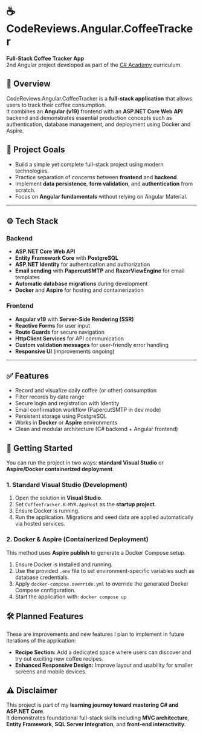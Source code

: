 ﻿# ☕ CodeReviews.Angular.CoffeeTracker

**Full-Stack Coffee Tracker App**  
2nd Angular project developed as part of the [C# Academy](https://www.thecsharpacademy.com/) curriculum.

## 📘 Overview
CodeReviews.Angular.CoffeeTracker is a **full-stack application** that allows users to track their coffee consumption.  
It combines an **Angular (v19)** frontend with an **ASP.NET Core Web API** backend and demonstrates essential production concepts such as authentication, database management, and deployment using Docker and Aspire.

## 🎯 Project Goals
- Build a simple yet complete full-stack project using modern technologies.  
- Practice separation of concerns between **frontend** and **backend**.  
- Implement **data persistence**, **form validation**, and **authentication** from scratch.  
- Focus on **Angular fundamentals** without relying on Angular Material.

---

## ⚙️ Tech Stack

### Backend
- **ASP.NET Core Web API**
- **Entity Framework Core** with **PostgreSQL**
- **ASP.NET Identity** for authentication and authorization
- **Email sending** with **PapercutSMTP** and **RazorViewEngine** for email templates
- **Automatic database migrations** during development
- **Docker** and **Aspire** for hosting and containerization

### Frontend
- **Angular v19** with **Server-Side Rendering (SSR)**
- **Reactive Forms** for user input
- **Route Guards** for secure navigation
- **HttpClient Services** for API communication
- **Custom validation messages** for user-friendly error handling
- **Responsive UI** (improvements ongoing)

---

## ✅ Features
- Record and visualize daily coffee (or other) consumption  
- Filter records by date range  
- Secure login and registration with Identity  
- Email confirmation workflow (PapercutSMTP in dev mode)  
- Persistent storage using PostgreSQL  
- Works in **Docker** or **Aspire** environments  
- Clean and modular architecture (C# backend + Angular frontend)

## 🚀 Getting Started

You can run the project in two ways: **standard Visual Studio** or **Aspire/Docker containerized deployment**.

### 1. Standard Visual Studio (Development)
1. Open the solution in **Visual Studio**.  
2. Set `CoffeeTracker.K-MYR.AppHost` as the **startup project**.  
3. Ensure Docker is running.  
4. Run the application. Migrations and seed data are applied automatically via hosted services.

### 2. Docker & Aspire (Containerized Deployment)
This method uses **Aspire publish** to generate a Docker Compose setup.

1. Ensure Docker is installed and running.  
2. Use the provided `.env` file to set environment-specific variables such as database credentials.  
3. Apply `docker-compose.override.yml` to override the generated Docker Compose configuration.  
4. Start the application with: `docker compose up`

## 🛠️ Planned Features

These are improvements and new features I plan to implement in future iterations of the application:

- **Recipe Section:** Add a dedicated space where users can discover and try out exciting new coffee recipes.
- **Enhanced Responsive Design:** Improve layout and usability for smaller screens and mobile devices.

## ⚠️ Disclaimer

This project is part of my **learning journey toward mastering C# and ASP.NET Core**.  
It demonstrates foundational full-stack skills including **MVC architecture**, **Entity Framework**, **SQL Server integration**, and **front-end interactivity**.

